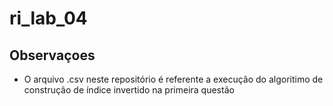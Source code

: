 # ri_lab_04

## Observaçoes

* O arquivo .csv neste repositório é referente a execução do algoritimo de construção de índice invertido na primeira questão
